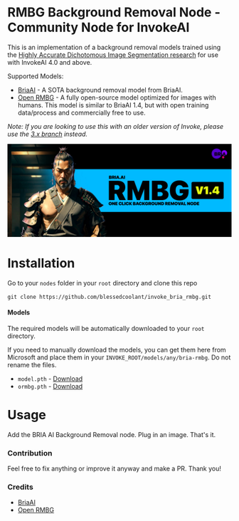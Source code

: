 # RMBG Background Removal Node - Community Node for InvokeAI

This is an implementation of a background removal models trained using the [Highly Accurate Dichotomous Image Segmentation research](https://github.com/xuebinqin/DIS) for use with InvokeAI 4.0 and above.

Supported Models:

- [BriaAI](https://huggingface.co/briaai/RMBG-1.4) - A SOTA background removal model from BriaAI.
- [Open RMBG](https://huggingface.co/schirrmacher/ormbg) - A fully open-source model optimized for images with humans. This model is similar to BriaAI 1.4, but with open training data/process and commercially free to use.

_Note: If you are looking to use this with an older version of Invoke, please use the [3.x branch](https://github.com/blessedcoolant/invoke_bria_rmbg/tree/3.x) instead._

![BriaAI RMBG Preview](./assets/preview.jpg)

# Installation

Go to your `nodes` folder in your `root` directory and clone this repo

```
git clone https://github.com/blessedcoolant/invoke_bria_rmbg.git
```

#### Models

The required models will be automatically downloaded to your `root` directory.

If you need to manually download the models, you can get them here from Microsoft and place them in your `INVOKE_ROOT/models/any/bria-rmbg`. Do not rename the files.

- `model.pth` - [Download](https://huggingface.co/briaai/RMBG-1.4/resolve/main/model.pth?download=true)
- `ormbg.pth` - [Download](https://huggingface.co/schirrmacher/ormbg/resolve/main/models/ormbg.pth?download=true)

# Usage

Add the BRIA AI Background Removal node. Plug in an image. That's it.

### Contribution

Feel free to fix anything or improve it anyway and make a PR. Thank you!

### Credits

- [BriaAI](https://huggingface.co/briaai/RMBG-1.4)
- [Open RMBG](https://huggingface.co/schirrmacher/ormbg)
